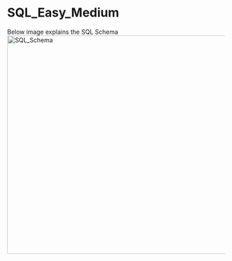 # SQL_Easy_Medium
Below image explains the SQL Schema
<img width="506" alt="SQL_Schema" src="https://github.com/Sanjay-2500/SQL_Easy_Medium/assets/107415978/992b7e3f-4f7f-4cef-806d-42a2be80c73f">
